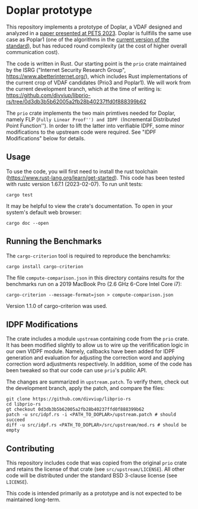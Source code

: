 # Doplar prototype

This repository implements a prototype of Doplar, a VDAF designed and analyzed
in a [paper presented at PETS 2023](https://eprint.iacr.org/2023/130). Doplar
is fullfills the same use case as Poplar1 (one of the algorithms in the
[current version of the
standard](https://datatracker.ietf.org/doc/draft-irtf-cfrg-vdaf/03/)), but has
reduced round complexity (at the cost of higher overall communication cost).

The code is written in Rust. Our starting point is the `prio` crate maintained
by the ISRG ("Internet Security Research Group",
https://www.abetterinternet.org/), which includes Rust implementations of the
current crop of VDAF candidates (Prio3 and Poplar1). We will work from the
current development branch, which at the time of writing is:
https://github.com/divviup/libprio-rs/tree/0d3db3b5b62005a2fb28b40237ffd0f888399b62

The `prio` crate implements the two main primtives needed for Doplar, namely FLP
(``Fully Linear Proof'') and IDPF (``Incremental Distributed Point Function'').
In order to lift the latter into verifiable IDPF, some minor modifications to
the upstream code were required. See "IDPF Modifications" below for details.

## Usage

To use the code, you will first need to install the rust toolchain
(https://www.rust-lang.org/learn/get-started). This code has been tested with
rustc version 1.67.1 (2023-02-07). To run unit tests:

```
cargo test
```

It may be helpful to view the crate's documentation. To open in your system's
default web browser:

```
cargo doc --open
```

## Running the Benchmarks

The `cargo-criterion` tool is required to reproduce the benchamrks:

```
cargo install cargo-criterion
```

The file `compute-comparison.json` in this directory contains results for the
benchmarks run on a 2019 MacBook Pro (2.6 GHz 6-Core Intel Core i7):

```
cargo-criterion --message-format=json > compute-comparison.json
```

Version 1.1.0 of cargo-criterion was used.

## IDPF Modifications

The crate includes a module `upstream` containing code from the `prio` crate.
It has been modified slightly to allow us to wire up the verifification logic
in our own VIDPF module. Namely, callbacks have been added for IDPF generation
and evaluation for adjusting the correction word and applying correction word
adjustments respectively. In addition, some of the code has been tweaked so
that our code can use `prio`'s public API.

The changes are summarized in `upstream.patch`. To verify them, check out the
development branch, apply the patch, and compare the files:

```
git clone https://github.com/divviup/libprio-rs
cd libprio-rs
gt checkout 0d3db3b5b62005a2fb28b40237ffd0f888399b62
patch -u src/idpf.rs -i <PATH_TO_DOPLAR>/upstream.patch # should succeed
diff -u src/idpf.rs <PATH_TO_DOPLAR>/src/upstream/mod.rs # should be empty
```

## Contributing

This repository includes code that was copied from the original `prio` crate
and retains the license of that crate (see `src/upstream/LICENSE`). All other
code will be distributed under the standard BSD 3-clause license (see
`LICENSE`).

This code is intended primarily as a prototype and is not expected to be
maintained long-term.
